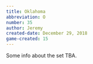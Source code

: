 ```yaml
---
title: Oklahoma
abbreviation: O
number: 35
author: Jeremy
created-date: December 29, 2018
game-created: 15
---
```

Some info about the set TBA.
